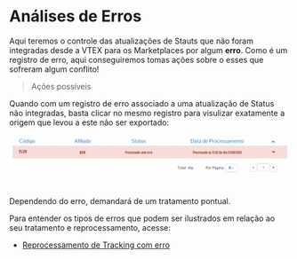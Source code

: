 # Análises de Erros
Aqui teremos o controle das atualizações de Stauts que não foram integradas desde a VTEX para os Marketplaces por algum **erro**. Como é um registro de erro, aqui conseguiremos tomas ações sobre o esses que sofreram algum conflito!

> Ações possíveis

Quando com um registro de erro associado a uma atualização de Status não integradas, basta clicar no mesmo registro para visulizar exatamente a origem que levou a este não ser exportado:

![Analisando erro](V_analiseerro_tracking.gif)

Dependendo do erro, demandará de um tratamento pontual.

Para entender os tipos de erros que podem ser ilustrados em relação ao seu tratamento e reprocessamento, acesse:

*  [Reprocessamento de Tracking com erro](reprocessamento-de-tracking\README.md)
